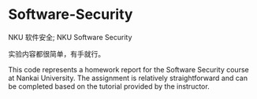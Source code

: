# Software-Security
NKU 软件安全; NKU Software Security

实验内容都很简单，有手就行。

This code represents a homework report for the Software Security course at Nankai University. The assignment is relatively straightforward and can be completed based on the tutorial provided by the instructor.

